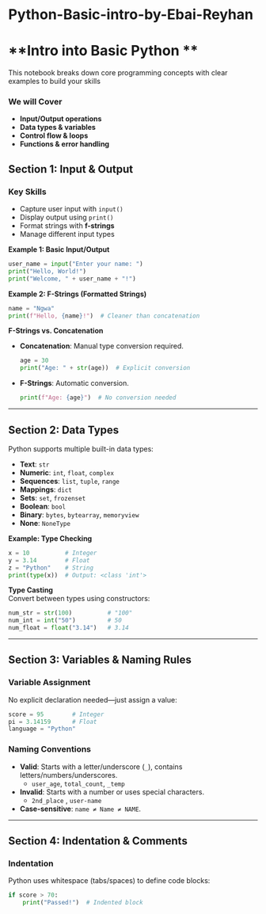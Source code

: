 # Python-Basic-intro-by-Ebai-Reyhan
# **Intro into Basic Python **  
 This notebook breaks down core programming concepts with clear examples to build your skills  

### **We will Cover** 
- **Input/Output operations**  
- **Data types & variables**  
- **Control flow & loops**  
- **Functions & error handling**  

## **Section 1: Input & Output**  

### **Key Skills**  
- Capture user input with `input()`  
- Display output using `print()`  
- Format strings with **f-strings**  
- Manage different input types  

**Example 1: Basic Input/Output**  
```python  
user_name = input("Enter your name: ")  
print("Hello, World!")  
print("Welcome, " + user_name + "!")  
```  

**Example 2: F-Strings (Formatted Strings)**  
```python  
name = "Ngwa"  
print(f"Hello, {name}!")  # Cleaner than concatenation  
```  

**F-Strings vs. Concatenation**  
- **Concatenation**: Manual type conversion required.  
  ```python  
  age = 30  
  print("Age: " + str(age))  # Explicit conversion  
  ```  
- **F-Strings**: Automatic conversion.  
  ```python  
  print(f"Age: {age}")  # No conversion needed  
  ```  

---  

## **Section 2: Data Types**  

Python supports multiple built-in data types:  
- **Text**: `str`  
- **Numeric**: `int`, `float`, `complex`  
- **Sequences**: `list`, `tuple`, `range`  
- **Mappings**: `dict`  
- **Sets**: `set`, `frozenset`  
- **Boolean**: `bool`  
- **Binary**: `bytes`, `bytearray`, `memoryview`  
- **None**: `NoneType`  

**Example: Type Checking**  
```python  
x = 10          # Integer  
y = 3.14        # Float  
z = "Python"    # String  
print(type(x))  # Output: <class 'int'>  
```  

**Type Casting**  
Convert between types using constructors:  
```python  
num_str = str(100)          # "100"  
num_int = int("50")         # 50  
num_float = float("3.14")   # 3.14  
```  

---  

## **Section 3: Variables & Naming Rules**  

### **Variable Assignment**  
No explicit declaration needed—just assign a value:  
```python  
score = 95        # Integer  
pi = 3.14159      # Float  
language = "Python"  
```  

### **Naming Conventions**  
- **Valid**: Starts with a letter/underscore (`_`), contains letters/numbers/underscores.  
  - `user_age`, `total_count`, `_temp`  
- **Invalid**: Starts with a number or uses special characters.  
  - `2nd_place` , `user-name`  
- **Case-sensitive**: `name ≠ Name ≠ NAME`.  

---  

## **Section 4: Indentation & Comments**  

### **Indentation**  
Python uses whitespace (tabs/spaces) to define code blocks:  
```python  
if score > 70:  
    print("Passed!")  # Indented block  
